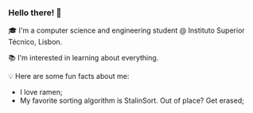 ### Hello there! 👾

🎓 I'm a computer science and engineering student @ Instituto Superior Técnico, Lisbon.

📚 I'm interested in learning about everything.

💡 Here are some fun facts about me:
  - I love ramen;
  - My favorite sorting algorithm is StalinSort. Out of place? Get erased;
